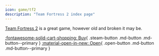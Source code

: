```yaml
---
icon: game/tf2
description: "Team Fortress 2 index page"
---
```


[Team Fortress 2](https://teamfortress.com) is a great game, however old and broken it may be.

[:fontawesome-solid-cart-shopping: Buy](https://store.steampowered.com/app/440){ .steam-button .md-button .md-button--primary } [:material-open-in-new: Open](steam://run/440){ .open-button .md-button .md-button--primary }